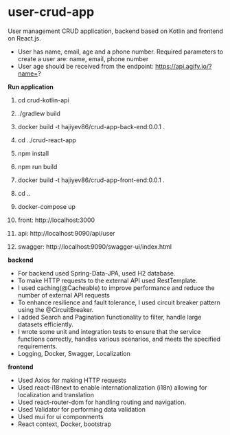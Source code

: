<h1>user-crud-app</h1>

User management CRUD application, backend based on Kotlin and frontend on React.js.
- User has name, email, age and a phone number. Required parameters to create a user are: name, email, phone number
- User age should be received from the endpoint: https://api.agify.io/?name=?

<strong>Run application</strong>
1) cd crud-kotlin-api
2) ./gradlew build
3) docker build -t hajiyev86/crud-app-back-end:0.0.1 .

4) cd ../crud-react-app
5) npm install
6) npm run build
7) docker build -t  hajiyev86/crud-app-front-end:0.0.1 .
8) cd ..
9) docker-compose up
10) front: http://localhost:3000
11) api: http://localhost:9090/api/user
12) swagger: http://localhost:9090/swagger-ui/index.html

<strong>backend</strong>
- For backend used Spring-Data-JPA, used H2 database.
- To make HTTP requests to the external API used RestTemplate. 
- I used caching(@Cacheable) to improve performance and reduce the number of external API requests 
- To enhance resilience and fault tolerance, I used circuit breaker pattern using the @CircuitBreaker.
- I added Search and Pagination functionality to filter, handle large datasets efficiently. 
- I wrote some unit and integration tests to ensure that the service functions correctly, handles various scenarios, and meets the specified requirements.
- Logging, Docker, Swagger, Localization 

<strong>frontend</strong>
- Used Axios for making HTTP requests
- Used react-i18next to enable internationalization (i18n) allowing for localization and translation
- Used react-router-dom for handling routing and navigation.
- Used Validator for performing data validation
- Used mui for ui componments 
- React context, Docker, bootstrap 
